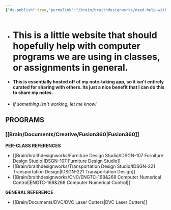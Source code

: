 ```yaml
---
{"dg-publish":true,"permalink":"/brain/braithdesignworks/need-help-with-an-assignment-start-here/","tags":["gardenEntry"]}
---
```



- # This is a little website that should hopefully help with computer programs we are using in classes, or assignments in general.
- #### This is essentially hosted off of my note-taking app, so it isn't entirely curated for sharing with others. Its just a nice benefit that I can do this to share my notes.
- *If something isn't working, let me know!*

## PROGRAMS
### [[Brain/Documents/Creative/Fusion360\|Fusion360]]

**PER-CLASS REFERENCES**
- [[Brain/braithdesignworks/Furniture Design Studio/IDSGN-107 Furniture Design Studio\|IDSGN-107 Furniture Design Studio]]
- [[Brain/braithdesignworks/Transportation Design Studio/IDSGN-221 Transportation Design\|IDSGN-221 Transportation Design]]
- [[Brain/braithdesignworks/CNC/ENGTC-168&268 Computer Numerical Control\|ENGTC-168&268 Computer Numerical Control]]

**GENERAL REFERENCE**
- [[Brain/Documents/DVC/DVC Laser Cutters\|DVC Laser Cutters]]
